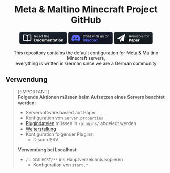 <h1 align="center">Meta & Maltino Minecraft Project GitHub</h1>
<div align="center">
    <a href="https://github.com/Blazes-Meta/meta-maltino-minecraft-server/wiki"><img alt="Doku" height="40" src="https://github.com/intergrav/devins-badges/blob/v3/assets/cozy/documentation/ghpages_64h.png?raw=true"></a>
    <a href="https://discord.gg/2YvbptpAqz"><img alt="Doku" height="40" src="https://github.com/intergrav/devins-badges/blob/v3/assets/cozy/social/discord-plural_64h.png?raw=true"></a>
    <a href="#"><img alt="Doku" height="40" src="https://github.com/intergrav/devins-badges/blob/v3/assets/cozy/supported/paper_64h.png?raw=true"></a>
    <p>This repository contains the default configuration for Meta & Maltino Minecraft servers,<br> everything is written in German since we are a German community</p>
</div>

## Verwendung
> [!IMPORTANT]\
> **Folgende Aktionen müssen beim Aufsetzen eines Servers beachtet werden:**  
> * Serversoftware basiert auf Paper
> * Konfiguration von `server.properties`
> * [Plugindateien](https://github.com/Blazes-Meta/meta-maltino-minecraft-server/wiki/Plugins,-Datapacks) müssen in `/plugins/` abgelegt werden
> * [Welterstellung](https://github.com/Blazes-Meta/meta-maltino-minecraft-server/wiki/Welt-erstellen)
> * Konfiguration folgender Plugins:
>   * DiscordSRV
> 
> **Verwendung bei Localhost**
> * `/.LOCALHOST/**` ins Hauptverzeichnis kopieren
>   * Konfiguration von `start.*`
